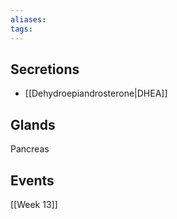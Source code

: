 ```yaml
---
aliases: 
tags: 
---
```


## Secretions
- [[Dehydroepiandrosterone|DHEA]]

## Glands
Pancreas


## Events
[[Week 13]]